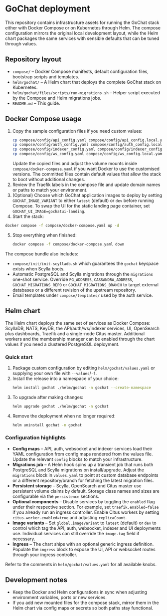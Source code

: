 # GoChat deployment

This repository contains infrastructure assets for running the GoChat stack either with Docker Compose or on Kubernetes through Helm. The compose configuration mirrors the original local development layout, while the Helm chart packages the same services with sensible defaults that can be tuned through values.

## Repository layout

- `compose/` – Docker Compose manifests, default configuration files, bootstrap scripts and templates.
- `helm/gochat/` – A Helm chart that deploys the complete GoChat stack on Kubernetes.
- `helm/gochat/files/scripts/run-migrations.sh` – Helper script executed by the Compose and Helm migrations jobs.
- `README.md` – This guide.

## Docker Compose usage

1. Copy the sample configuration files if you need custom values:
   ```bash
   cp compose/config/api_config.yaml compose/config/api_config.local.yaml
   cp compose/config/auth_config.yaml compose/config/auth_config.local.yaml
   cp compose/config/indexer_config.yaml compose/config/indexer_config.local.yaml
   cp compose/config/ws_config.yaml compose/config/ws_config.local.yaml
   ```
   Update the copied files and adjust the volume mounts inside `compose/docker-compose.yaml` if you want Docker to use the customised versions. The committed files contain default values that allow the stack to boot without additional changes.
2. Review the Traefik labels in the compose file and update domain names or paths to match your environment.
3. (Optional) Choose which GoChat application images to deploy by setting `GOCHAT_IMAGE_VARIANT` to either `latest` (default) or `dev` before running Compose. To swap the UI for the static landing page container, set `GOCHAT_UI_IMAGE=gochatui-landing`.
4. Start the stack:
  ```bash
  docker compose -f compose/docker-compose.yaml up -d
  ```
5. Stop everything when finished:
   ```bash
   docker compose -f compose/docker-compose.yaml down
   ```

The compose bundle also includes:

- `compose/init/init-scylladb.sh` which guarantees the `gochat` keyspace exists when Scylla boots.
- Automatic PostgreSQL and Scylla migrations through the `migrations` one-shot service. Override `PG_ADDRESS`, `CASSANDRA_ADDRESS`, `GOCHAT_MIGRATIONS_REPO` or `GOCHAT_MIGRATIONS_BRANCH` to target external databases or a different revision of the upstream repository.
- Email templates under `compose/templates/` used by the auth service.

## Helm chart

The Helm chart deploys the same set of services as Docker Compose: ScyllaDB, NATS, KeyDB, the API/auth/ws/indexer services, UI, OpenSearch plus dashboards, Traefik and a single-node Citus master. Additional workers and the membership manager can be enabled through the chart values if you need a clustered PostgreSQL deployment.

### Quick start

1. Package custom configuration by editing `helm/gochat/values.yaml` or supplying your own file with `--values`/`-f`.
2. Install the release into a namespace of your choice:
   ```bash
   helm install gochat ./helm/gochat -n gochat --create-namespace
   ```
3. To upgrade after making changes:
   ```bash
   helm upgrade gochat ./helm/gochat -n gochat
   ```
4. Remove the deployment when no longer required:
   ```bash
   helm uninstall gochat -n gochat
   ```

### Configuration highlights

- **Config maps** – API, auth, websocket and indexer services load their YAML configuration from config maps rendered from the values file. Update the relevant `config` blocks to match your infrastructure.
- **Migrations job** – A Helm hook spins up a transient job that runs both PostgreSQL and Scylla migrations on install/upgrade. Adjust the `migrations` block in `values.yaml` to point at custom database endpoints or a different repository/branch for fetching the latest migration files.
- **Persistent storage** – Scylla, OpenSearch and Citus master use persistent volume claims by default. Storage class names and sizes are configurable via the `persistence` sections.
- **Optional components** – Disable services by toggling the `enabled` flag under their respective section. For example, set `traefik.enabled=false` if you already run an ingress controller. Enable Citus workers by setting `citus.worker.enabled=true` and adjusting `replicaCount`.
- **Image variants** – Set `global.imageVariant` to `latest` (default) or `dev` to control which tag the API, auth, websocket, indexer and UI deployments use. Individual services can still override the `image.tag` field if necessary.
- **Ingress** – The chart ships with an optional generic ingress definition. Populate the `ingress` block to expose the UI, API or websocket routes through your ingress controller.

Refer to the comments in `helm/gochat/values.yaml` for all available knobs.

## Development notes

- Keep the Docker and Helm configurations in sync when adjusting environment variables, ports or new services.
- If you add new mounted files for the compose stack, mirror them in the Helm chart via config maps or secrets so both paths stay functional.
